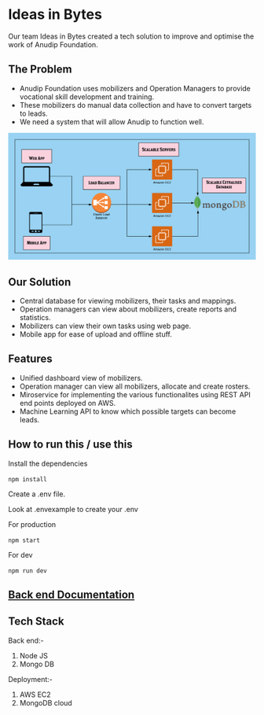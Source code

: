 # Ideas in Bytes
Our team Ideas in Bytes created a tech solution to improve and optimise the work of Anudip Foundation.

## The Problem

- Anudip Foundation uses mobilizers and Operation Managers to provide vocational skill development and training.
- These mobilizers do manual data collection and have to convert targets to leads.
- We need a system that will allow Anudip to function well.

![Architecture of our service](./microservice.png)

## Our Solution
- Central database for viewing mobilizers, their tasks and mappings.
- Operation managers can view about mobilizers, create reports and statistics.
- Mobilizers can view their own tasks using web page.
- Mobile app for ease of upload and offline stuff.

## Features
- Unified dashboard view of mobilizers.
- Operation manager can view all mobilizers, allocate and create rosters.
- Miroservice for implementing the various functionalites using REST API end points deployed on AWS.
- Machine Learning API to know which possible targets can become leads.


## How to run this / use this

Install the dependencies

```npm install```


Create a .env file.

Look at .envexample to create your .env

For production

```npm start```

For dev

```npm run dev```

## [Back end Documentation](https://documenter.getpostman.com/view/7527965/T1LQfR7v?version=latest)

## Tech Stack

Back end:-
1. Node JS
2. Mongo DB

Deployment:-
1. AWS EC2
2. MongoDB cloud

